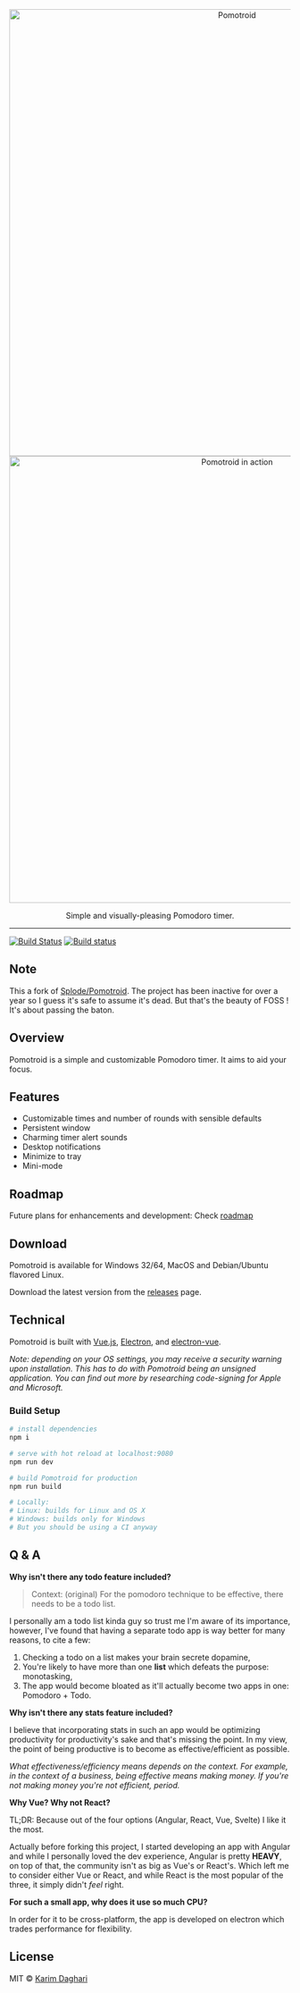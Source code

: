 <div align="center">
  <img alt="Pomotroid" src=".github/images/pomotroid-title.png" width="800px">
</div>
<div align="center">
  <img alt="Pomotroid in action" src=".github/images/pomotroid-screens.jpg" width="800px">
</div>

<p align="center">Simple and visually-pleasing Pomodoro timer.</p>

---

[![Build Status](https://travis-ci.org/karimdaghari/pomotroid.svg?branch=master)](https://travis-ci.org/karimdaghari/pomotroid)
[![Build status](https://ci.appveyor.com/api/projects/status/i228k21b3mxqdo7i/branch/master?svg=true)](https://ci.appveyor.com/project/karimdaghari/pomotroid/branch/master)

## Note

This a fork of [Splode/Pomotroid](https://github.com/Splode/pomotroid). The project has been inactive for over a year so I guess it's safe to assume it's dead. But that's the beauty of FOSS ! It's about passing the baton.

## Overview

Pomotroid is a simple and customizable Pomodoro timer. It aims to aid your focus.

## Features

- Customizable times and number of rounds with sensible defaults
- Persistent window
- Charming timer alert sounds
- Desktop notifications
- Minimize to tray
- Mini-mode

## Roadmap

Future plans for enhancements and development: Check [roadmap](https://github.com/karimdaghari/pomotroid/issues/1)

## Download

Pomotroid is available for Windows 32/64, MacOS and Debian/Ubuntu flavored Linux.

Download the latest version from the [releases](https://github.com/karimdaghari/pomotroid/releases) page.

## Technical

Pomotroid is built with [Vue.js](https://github.com/vuejs/vue), [Electron](https://github.com/electron/electron), and [electron-vue](https://github.com/SimulatedGREG/electron-vue).

_Note: depending on your OS settings, you may receive a security warning upon installation. This has to do with Pomotroid being an unsigned application. You can find out more by researching code-signing for Apple and Microsoft._

### Build Setup

```bash
# install dependencies
npm i

# serve with hot reload at localhost:9080
npm run dev

# build Pomotroid for production
npm run build

# Locally:
# Linux: builds for Linux and OS X
# Windows: builds only for Windows
# But you should be using a CI anyway
```

## Q & A

**Why isn't there any todo feature included?**

> Context: (original) For the pomodoro technique to be effective, there needs to be a todo list.

I personally am a todo list kinda guy so trust me I'm aware of its importance, however, I've found that having a separate todo app is way better for many reasons, to cite a few:

1. Checking a todo on a list makes your brain secrete dopamine,
2. You're likely to have more than one **list** which defeats the purpose: monotasking,
3. The app would become bloated as it'll actually become two apps in one: Pomodoro + Todo.

**Why isn't there any stats feature included?**

I believe that incorporating stats in such an app would be optimizing productivity for productivity's sake and that's missing the point. In my view, the point of being productive is to become as effective/efficient as possible.

_What effectiveness/efficiency means depends on the context. For example, in the context of a business, being effective means making money. If you're not making money you're not efficient, period._

**Why Vue? Why not React?**

TL;DR: Because out of the four options (Angular, React, Vue, Svelte) I like it the most.

Actually before forking this project, I started developing an app with Angular and while I personally loved the dev experience, Angular is pretty **HEAVY**, on top of that, the community isn't as big as Vue's or React's. Which left me to consider either Vue or React, and while React is the most popular of the three, it simply didn't _feel_ right.

**For such a small app, why does it use so much CPU?**

In order for it to be cross-platform, the app is developed on electron which trades performance for flexibility.

## License

MIT &copy; [Karim Daghari](https://github.com/karimdaghari)
